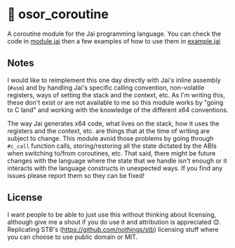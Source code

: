 # :running: osor_coroutine

A coroutine module for the Jai programming language. You can check the code in [module.jai](module.jai) then a few examples of how to use them in [example.jai](example.jai)

## Notes

I would like to reimplement this one day directly with Jai's inline assembly (`#asm`) and by handling Jai's specific calling convention, non-volatile registers, ways of setting the stack and the context, etc. As I'm writing this, these don't exist or are not available to me so this module works by "going to C land" and working with the knowledge of the different x64 conventions.

The way Jai generates x64 code, what lives on the stack, how it uses the registers and the context, etc. are things that at the time of writing are subject to change. This module avoid those problems by going through `#c_call` function calls, storing/restoring all the state dictated by the ABIs when switching to/from coroutines, etc. That said, there might be future changes with the language where the state that we handle isn't enough or it interacts with the language constructs in unexpected ways. If you find any issues please report them so they can be fixed!

## License

I want people to be able to just use this without thinking about licensing, although give me a shout if you do use it and attribution is appreciated 😊. Replicating STB's (https://github.com/nothings/stb) licensing stuff where you can choose to use public domain or MIT.
